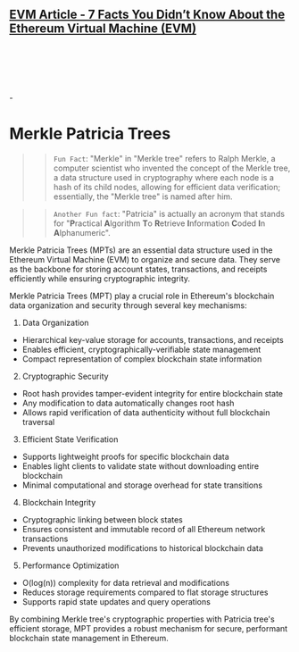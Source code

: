 ## [EVM Article - 7 Facts You Didn’t Know About the Ethereum Virtual Machine (EVM)](https://paragraph.xyz/@nwaforemmanuel005gmail.com/7-facts-you-didnt-know-about-the-ethereum-virtual-machine-evm)

\
\
\
\
\
\-
# Merkle Patricia Trees

>> `Fun Fact`: "Merkle" in "Merkle tree" refers to Ralph Merkle, a computer scientist who invented the concept of the Merkle tree, a data structure used in cryptography where each node is a hash of its child nodes, allowing for efficient data verification; essentially, the "Merkle tree" is named after him.

>> `Another Fun fact`: "Patricia" is actually an acronym that stands for "**P**ractical **A**lgorithm **T**o **R**etrieve **I**nformation **C**oded **I**n **A**lphanumeric".

Merkle Patricia Trees (MPTs) are an essential data structure used in the Ethereum Virtual Machine (EVM) to organize and secure data. They serve as the backbone for storing account states, transactions, and receipts efficiently while ensuring cryptographic integrity. 

Merkle Patricia Trees (MPT) play a crucial role in Ethereum's blockchain data organization and security through several key mechanisms:

1. Data Organization
- Hierarchical key-value storage for accounts, transactions, and receipts
- Enables efficient, cryptographically-verifiable state management
- Compact representation of complex blockchain state information

2. Cryptographic Security
- Root hash provides tamper-evident integrity for entire blockchain state
- Any modification to data automatically changes root hash
- Allows rapid verification of data authenticity without full blockchain traversal

3. Efficient State Verification
- Supports lightweight proofs for specific blockchain data
- Enables light clients to validate state without downloading entire blockchain
- Minimal computational and storage overhead for state transitions

4. Blockchain Integrity
- Cryptographic linking between block states
- Ensures consistent and immutable record of all Ethereum network transactions
- Prevents unauthorized modifications to historical blockchain data

5. Performance Optimization
- O(log(n)) complexity for data retrieval and modifications
- Reduces storage requirements compared to flat storage structures
- Supports rapid state updates and query operations

By combining Merkle tree's cryptographic properties with Patricia tree's efficient storage, MPT provides a robust mechanism for secure, performant blockchain state management in Ethereum.

